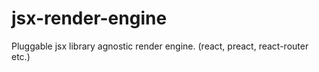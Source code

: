 # jsx-render-engine
Pluggable jsx library agnostic render engine. (react, preact, react-router etc.)
